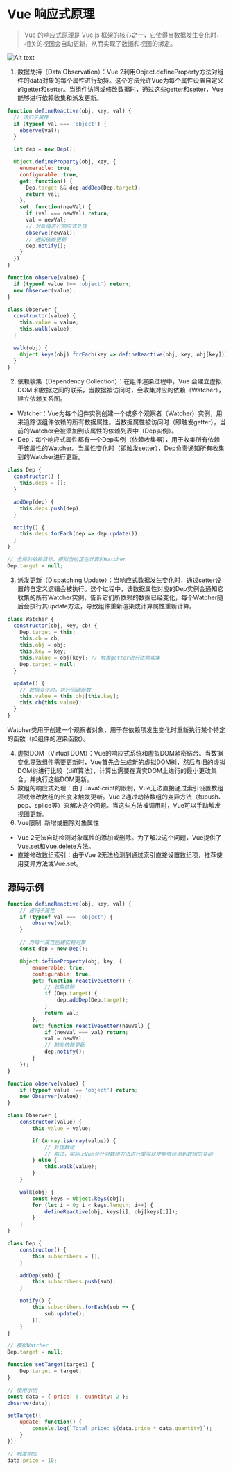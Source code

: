 # Vue 响应式原理

> Vue 的响应式原理是 Vue.js 框架的核心之一，它使得当数据发生变化时，相关的视图会自动更新，从而实现了数据和视图的绑定。

![Alt text](image-1.png)

1. 数据劫持（Data Observation）：Vue 2利用Object.defineProperty方法对组件的data对象的每个属性进行劫持。这个方法允许Vue为每个属性设置自定义的getter和setter。当组件访问或修改数据时，通过这些getter和setter，Vue能够进行依赖收集和派发更新。

```js
function defineReactive(obj, key, val) {
  // 递归子属性
  if (typeof val === 'object') {
    observe(val);
  }

  let dep = new Dep();

  Object.defineProperty(obj, key, {
    enumerable: true,
    configurable: true,
    get: function() {
      Dep.target && dep.addDep(Dep.target);
      return val;
    },
    set: function(newVal) {
      if (val === newVal) return;
      val = newVal;
      // 对新值进行响应式处理
      observe(newVal);
      // 通知依赖更新
      dep.notify();
    }
  });
}

function observe(value) {
  if (typeof value !== 'object') return;
  new Observer(value);
}

class Observer {
  constructor(value) {
    this.value = value;
    this.walk(value);
  }

  walk(obj) {
    Object.keys(obj).forEach(key => defineReactive(obj, key, obj[key]));
  }
}
```

2. 依赖收集（Dependency Collection）：在组件渲染过程中，Vue 会建立虚拟 DOM 和数据之间的联系，当数据被访问时，会收集对应的依赖（Watcher），建立依赖关系图。
  - Watcher：Vue为每个组件实例创建一个或多个观察者（Watcher）实例，用来追踪该组件依赖的所有数据属性。当数据属性被访问时（即触发getter），当前的Watcher会被添加到该属性的依赖列表中（Dep实例）。
  - Dep：每个响应式属性都有一个Dep实例（依赖收集器），用于收集所有依赖于该属性的Watcher。当属性变化时（即触发setter），Dep负责通知所有收集到的Watcher进行更新。

```js
class Dep {
  constructor() {
    this.deps = [];
  }

  addDep(dep) {
    this.deps.push(dep);
  }

  notify() {
    this.deps.forEach(dep => dep.update());
  }
}

// 全局的依赖目标，模拟当前正在计算的Watcher
Dep.target = null;

```

3. 派发更新（Dispatching Update）：当响应式数据发生变化时，通过setter设置的自定义逻辑会被执行。这个过程中，该数据属性对应的Dep实例会通知它收集的所有Watcher实例，告诉它们所依赖的数据已经变化，每个Watcher随后会执行其update方法，导致组件重新渲染或计算属性重新计算。

```js
class Watcher {
  constructor(obj, key, cb) {
    Dep.target = this;
    this.cb = cb;
    this.obj = obj;
    this.key = key;
    this.value = obj[key]; // 触发getter进行依赖收集
    Dep.target = null;
  }

  update() {
    // 数据变化时，执行回调函数
    this.value = this.obj[this.key];
    this.cb(this.value);
  }
}

```
Watcher类用于创建一个观察者对象，用于在依赖项发生变化时重新执行某个特定的函数（如组件的渲染函数）。

4. 虚拟DOM（Virtual DOM）：Vue的响应式系统和虚拟DOM紧密结合。当数据变化导致组件需要更新时，Vue首先会生成新的虚拟DOM树，然后与旧的虚拟DOM树进行比较（diff算法），计算出需要在真实DOM上进行的最小更改集合，并执行这些DOM更新。
5. 数组的响应式处理：由于JavaScript的限制，Vue无法直接通过索引设置数组项或修改数组的长度来触发更新。Vue 2通过劫持数组的变异方法（如push、pop、splice等）来解决这个问题。当这些方法被调用时，Vue可以手动触发视图更新。
6. Vue限制: 新增或删除对象属性
  - Vue 2无法自动检测对象属性的添加或删除。为了解决这个问题，Vue提供了Vue.set和Vue.delete方法。
  - 直接修改数组索引：由于Vue 2无法检测到通过索引直接设置数组项，推荐使用变异方法或Vue.set。


## 源码示例

```js
function defineReactive(obj, key, val) {
    // 递归子属性
    if (typeof val === 'object') {
        observe(val);
    }

    // 为每个属性创建依赖对象
    const dep = new Dep();

    Object.defineProperty(obj, key, {
        enumerable: true,
        configurable: true,
        get: function reactiveGetter() {
            // 收集依赖
            if (Dep.target) {
                dep.addDep(Dep.target);
            }
            return val;
        },
        set: function reactiveSetter(newVal) {
            if (newVal === val) return;
            val = newVal;
            // 触发依赖更新
            dep.notify();
        }
    });
}

function observe(value) {
    if (typeof value !== 'object') return;
    new Observer(value);
}

class Observer {
    constructor(value) {
        this.value = value;

        if (Array.isArray(value)) {
            // 处理数组
            // 略过，实际上Vue会针对数组方法进行重写以便能够侦测到数组的变动
        } else {
            this.walk(value);
        }
    }

    walk(obj) {
        const keys = Object.keys(obj);
        for (let i = 0; i < keys.length; i++) {
            defineReactive(obj, keys[i], obj[keys[i]]);
        }
    }
}

class Dep {
    constructor() {
        this.subscribers = [];
    }

    addDep(sub) {
        this.subscribers.push(sub);
    }

    notify() {
        this.subscribers.forEach(sub => {
            sub.update();
        });
    }
}

// 模拟Watcher
Dep.target = null;

function setTarget(target) {
    Dep.target = target;
}

// 使用示例
const data = { price: 5, quantity: 2 };
observe(data);

setTarget({
    update: function() {
        console.log(`Total price: ${data.price * data.quantity}`);
    }
});

// 触发响应
data.price = 10;

```